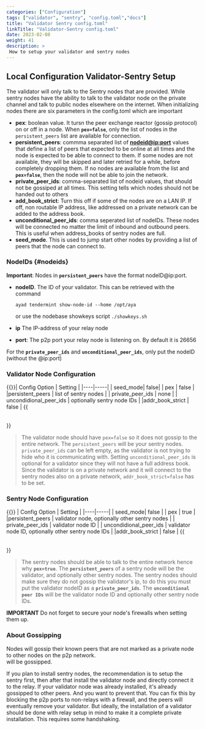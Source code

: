 ```yaml
---
categories: ["Configuration"]
tags: ["validator", "sentry", "config.toml","docs"]
title: "Validator Sentry config.toml"
linkTitle: "Validator-Sentry config.toml"
date: 2023-02-08
weight: 41
description: >
 How to setup your validator and sentry nodes
---
```



## Local Configuration Validator-Sentry Setup

The validator will only talk to the Sentry nodes that are provided. While sentry nodes have the ability to talk to the validator node on the private channel and talk to public nodes elsewhere on the internet. When initializing nodes there are six parameters in the config.toml which are important

* **pex**: boolean value. It tursn the peer exchange reactor (gossip protocol) on or off in a node. When **<code>pex=false</code>**, only the list of nodes in the <code>persistent_peers</code> list are available for connection.
* **persistent_peers**: commma separated list of [**nodeid@ip:port**](#nodeids) values that define a list of peers that expected to be online at all times and the node is expected to be able to connect to them. If some nodes are not available, they will be skipped and later retried for a while, before completely dropping them. If no nodes are available from the list and **<code>pex=false</code>**, then the node will not be able to join the network.
* **private_peer_ids**: comma-separated list of nodeid values, that should not be gossiped at all times. This setting tells which nodes should not be handed out to others
* **add_book_strict**: Turn this off if some of the nodes are on a LAN IP. If off, non routable IP address, like addressed on a private network can be added to the address book.
* **unconditional_peer_ids**: comma seperated list of nodeIDs. These nodes will be connected no matter the limit of inbound and outbound peers. This is useful when address_books of sentry nodes are full.
* **seed_mode**. This is used to jump start other nodes by providing a list of peers that the node can connect to.

### NodeIDs {#nodeids}
**Important**: Nodes in **<code>persistent_peers</code>** have the format nodeID@ip:port.  
 - **nodeID**. The ID of your validator. This can be retrieved with the command

    `ayad tendermint show-node-id --home /opt/aya`

    or use the nodebase showkeys script
    `./showkeys.sh`
- **ip**  The IP-address of your relay node
- **port**:  The p2p port your relay node is listening on. By default it is 26656
  
For the **<code>private_peer_ids</code>** and **<code>unconditional_peer_ids</code>**, only put the nodeID (without the @ip:port)

### Validator Node Configuration

{{<table table_class="table-striped table-hover" thead_class="table-dark">}}| Config Option | Setting |
|----|-----|
| seed_mode| false|
| pex | false |
|persistent_peers | list of sentry nodes |
| private_peer_ids | none |
| uncondidional_peer_ids | optionally sentry node IDs |
|addr_book_strict | false |
{{</table>}}
>The validator node should have <code>pex=false</code> so it does not gossip to the entire network. The <code>persistent_peers</code> will be your sentry nodes. <code>private_peer_ids</code> can be left empty, as the validator is not trying to hide who it is communicating with. Setting <code>unconditional_peer_ids</code> is optional for a validator since they will not have a full address book. 
>Since the validator is on a private network and it will connect to the sentry nodes also on a private network, <code>addr_book_strict=false</code> has to be set.


### Sentry Node Configuration
{{<table table_class="table-striped table-hover" thead_class="table-dark">}}
| Config Option | Setting |
|----|-----|
| seed_mode| false |
| pex | true |
|persistent_peers | validator node, optionally other sentry nodes |
| private_peer_ids | validator node ID |
| uncondidional_peer_ids | validator node ID, optionally other sentry node IDs |
|addr_book_strict | false |
{{</table>}}

>The sentry nodes should be able to talk to the entire network hence why **<code>pex=true</code>**.
 The **<code>persistent_peers</code>** of a sentry node will be the validator, and optionally other sentry nodes. 
 The sentry nodes should make sure they do not gossip the validator's ip,
  to do this you must put the validator nodeID as a **<code>private_peer_ids</code>**. The **<code>unconditional peer IDs</code>** will be the validator node ID and optionally other sentry node IDs.

**IMPORTANT** Do not forget to secure your node's firewalls when setting them up.

### About Gossipping
Nodes will gossip their known peers that  are not marked as a private node to other nodes on the p2p network.  
will be gossipped.

If you plan to install sentry nodes,  the recommendation is to setup the sentry first, then after that install the validator node and directly
connect it to the relay. If your validator node was already installed, it's already gossipped to other peers. And you want to prevent that.
You can fix this by blocking the p2p ports to non-relays with a firewall, and the peers will eventually remove your validator.
But ideally, the installation of a validator should be done with relay setup in mind to make it a complete private installation. This requires some handshaking.
